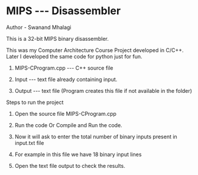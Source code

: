 ﻿# MIPS --- Disassembler
Author - Swanand Mhalagi

This is a 32-bit MIPS binary disassembler.

This was my Computer Architecture Course Project developed in C/C++. Later I developed the same code for python just for fun.

1)	MIPS-CProgram.cpp --- C++ source file 

2)	Input --- text file already containing input.

3)	Output --- text file (Program creates this file if not available in the folder)             

Steps to run the project

1)	Open the source file MIPS-CProgram.cpp

2)	Run the code Or Compile and Run the code. 

3)	Now it will ask to enter the total number of binary inputs present in input.txt file

4)	For example in this file we have 18 binary input lines

5)  Open the text file output to check the results.
